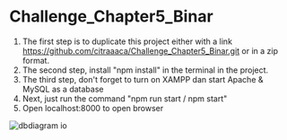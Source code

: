 # Challenge_Chapter5_Binar

1. The first step is to duplicate this project either with a link https://github.com/citraaaca/Challenge_Chapter5_Binar.git or in a zip format.
2. The second step, install "npm install" in the terminal in the project.
3. The third step, don't forget to turn on XAMPP dan start Apache & MySQL as a database 
4. Next, just run the command "npm run start / npm start"
5. Open localhost:8000 to open browser


![dbdiagram io](https://user-images.githubusercontent.com/83491427/194711461-164629b8-4a31-4384-a571-65526aaccf47.png)

